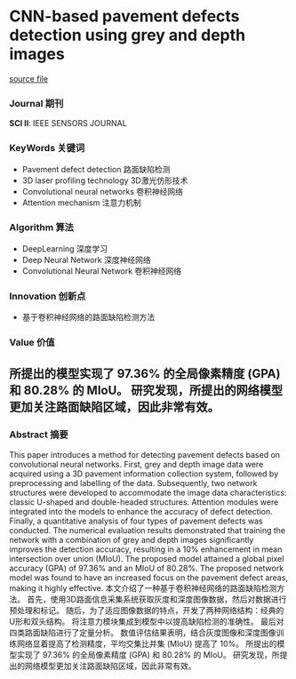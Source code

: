# CNN-based pavement defects detection using grey and depth images

[source file](./CNN-LSTM-2024.2-PavementDefectDetection.pdf)

### Journal 期刊
**SCI II**: IEEE SENSORS JOURNAL
### KeyWords 关键词
- Pavement defect detection 路面缺陷检测
- 3D laser profiling technology 3D激光仿形技术
- Convolutional neural networks 卷积神经网络
- Attention mechanism 注意力机制

### Algorithm 算法
- DeepLearning 深度学习
- Deep Neural Network 深度神经网络
- Convolutional Neural Network 卷积神经网络

### Innovation 创新点
- 基于卷积神经网络的路面缺陷检测方法
  
  
### Value 价值
所提出的模型实现了 97.36% 的全局像素精度 (GPA) 和 80.28% 的 MIoU。 研究发现，所提出的网络模型更加关注路面缺陷区域，因此非常有效。
- 

### Abstract 摘要

This paper introduces a method for detecting pavement defects based on convolutional neural networks. First, grey and depth image data were acquired using a 3D pavement information collection system, followed by preprocessing and labelling of the data. Subsequently, two network structures were developed to accommodate the image data characteristics: classic U-shaped and double-headed structures. Attention modules were integrated into the models to enhance the accuracy of defect detection. Finally, a quantitative analysis of four types of pavement defects was conducted. The numerical evaluation results demonstrated that training the network with a combination of grey and depth images significantly improves the detection accuracy, resulting in a 10% enhancement in mean intersection over union (MIoU). The proposed model attained a global pixel accuracy (GPA) of 97.36% and an MIoU of 80.28%. The proposed network model was found to have an increased focus on the pavement defect areas, making it highly effective.
本文介绍了一种基于卷积神经网络的路面缺陷检测方法。 首先，使用3D路面信息采集系统获取灰度和深度图像数据，然后对数据进行预处理和标记。 随后，为了适应图像数据的特点，开发了两种网络结构：经典的U形和双头结构。 将注意力模块集成到模型中以提高缺陷检测的准确性。 最后对四类路面缺陷进行了定量分析。 数值评估结果表明，结合灰度图像和深度图像训练网络显着提高了检测精度，平均交集比并集 (MIoU) 提高了 10%。 所提出的模型实现了 97.36% 的全局像素精度 (GPA) 和 80.28% 的 MIoU。 研究发现，所提出的网络模型更加关注路面缺陷区域，因此非常有效。